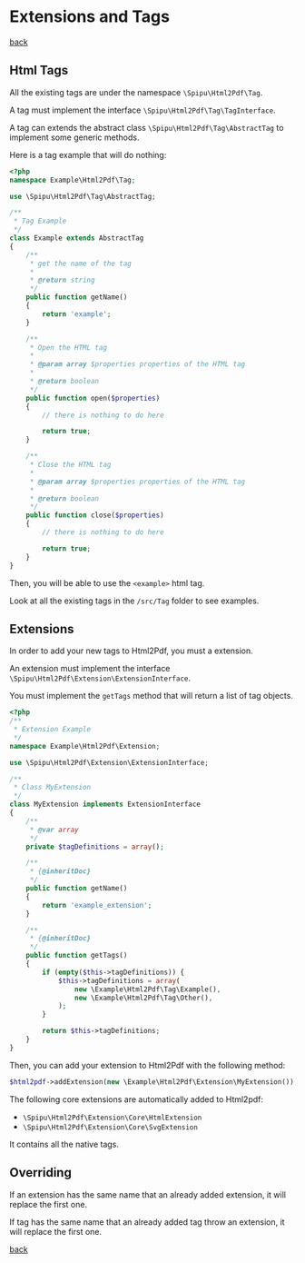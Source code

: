 # Extensions and Tags

[back](README.md)

## Html Tags

All the existing tags are under the namespace `\Spipu\Html2Pdf\Tag`.

A tag must implement the interface `\Spipu\Html2Pdf\Tag\TagInterface`.

A tag can extends the abstract class `\Spipu\Html2Pdf\Tag\AbstractTag` to implement some generic methods.

Here is a tag example that will do nothing:

```php
<?php
namespace Example\Html2Pdf\Tag;

use \Spipu\Html2Pdf\Tag\AbstractTag;

/**
 * Tag Example
 */
class Example extends AbstractTag
{
    /**
     * get the name of the tag
     *
     * @return string
     */
    public function getName()
    {
        return 'example';
    }

    /**
     * Open the HTML tag
     *
     * @param array $properties properties of the HTML tag
     *
     * @return boolean
     */
    public function open($properties)
    {
        // there is nothing to do here

        return true;
    }

    /**
     * Close the HTML tag
     *
     * @param array $properties properties of the HTML tag
     *
     * @return boolean
     */
    public function close($properties)
    {
        // there is nothing to do here

        return true;
    }
}
```

Then, you will be able to use the `<example>` html tag.

Look at all the existing tags in the `/src/Tag` folder to see examples.

## Extensions

In order to add your new tags to Html2Pdf, you must a extension.

An extension must implement the interface `\Spipu\Html2Pdf\Extension\ExtensionInterface`.

You must implement the `getTags` method that will return a list of tag objects.

```php
<?php
/**
 * Extension Example
 */
namespace Example\Html2Pdf\Extension;

use \Spipu\Html2Pdf\Extension\ExtensionInterface;

/**
 * Class MyExtension
 */
class MyExtension implements ExtensionInterface
{
    /**
     * @var array
     */
    private $tagDefinitions = array();

    /**
     * {@inheritDoc}
     */
    public function getName()
    {
        return 'example_extension';
    }

    /**
     * {@inheritDoc}
     */
    public function getTags()
    {
        if (empty($this->tagDefinitions)) {
            $this->tagDefinitions = array(
                new \Example\Html2Pdf\Tag\Example(),
                new \Example\Html2Pdf\Tag\Other(),
            );
        }

        return $this->tagDefinitions;
    }
}
```

Then, you can add your extension to Html2Pdf with the following method:

```php
$html2pdf->addExtension(new \Example\Html2Pdf\Extension\MyExtension());
```

The following core extensions are automatically added to Html2pdf:

  * `\Spipu\Html2Pdf\Extension\Core\HtmlExtension`
  * `\Spipu\Html2Pdf\Extension\Core\SvgExtension`

It contains all the native tags.

## Overriding

If an extension has the same name that an already added extension, it will replace the first one.

If tag has the same name that an already added tag throw an extension, it will replace the first one.

[back](README.md)
